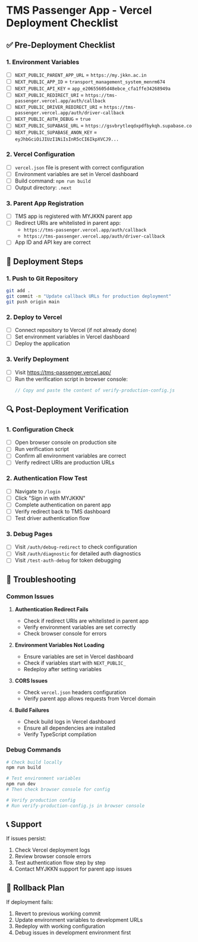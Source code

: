 # TMS Passenger App - Vercel Deployment Checklist

## ✅ Pre-Deployment Checklist

### 1. Environment Variables
- [ ] `NEXT_PUBLIC_PARENT_APP_URL` = `https://my.jkkn.ac.in`
- [ ] `NEXT_PUBLIC_APP_ID` = `transport_management_system_menrm674`
- [ ] `NEXT_PUBLIC_API_KEY` = `app_e20655605d48ebce_cfa1ffe34268949a`
- [ ] `NEXT_PUBLIC_REDIRECT_URI` = `https://tms-passenger.vercel.app/auth/callback`
- [ ] `NEXT_PUBLIC_DRIVER_REDIRECT_URI` = `https://tms-passenger.vercel.app/auth/driver-callback`
- [ ] `NEXT_PUBLIC_AUTH_DEBUG` = `true`
- [ ] `NEXT_PUBLIC_SUPABASE_URL` = `https://gsvbrytleqdxpdfbykqh.supabase.co`
- [ ] `NEXT_PUBLIC_SUPABASE_ANON_KEY` = `eyJhbGciOiJIUzI1NiIsInR5cCI6IkpXVCJ9...`

### 2. Vercel Configuration
- [ ] `vercel.json` file is present with correct configuration
- [ ] Environment variables are set in Vercel dashboard
- [ ] Build command: `npm run build`
- [ ] Output directory: `.next`

### 3. Parent App Registration
- [ ] TMS app is registered with MYJKKN parent app
- [ ] Redirect URIs are whitelisted in parent app:
  - `https://tms-passenger.vercel.app/auth/callback`
  - `https://tms-passenger.vercel.app/auth/driver-callback`
- [ ] App ID and API key are correct

## 🚀 Deployment Steps

### 1. Push to Git Repository
```bash
git add .
git commit -m "Update callback URLs for production deployment"
git push origin main
```

### 2. Deploy to Vercel
- [ ] Connect repository to Vercel (if not already done)
- [ ] Set environment variables in Vercel dashboard
- [ ] Deploy the application

### 3. Verify Deployment
- [ ] Visit https://tms-passenger.vercel.app/
- [ ] Run the verification script in browser console:
  ```javascript
  // Copy and paste the content of verify-production-config.js
  ```

## 🔍 Post-Deployment Verification

### 1. Configuration Check
- [ ] Open browser console on production site
- [ ] Run verification script
- [ ] Confirm all environment variables are correct
- [ ] Verify redirect URIs are production URLs

### 2. Authentication Flow Test
- [ ] Navigate to `/login`
- [ ] Click "Sign in with MYJKKN"
- [ ] Complete authentication on parent app
- [ ] Verify redirect back to TMS dashboard
- [ ] Test driver authentication flow

### 3. Debug Pages
- [ ] Visit `/auth/debug-redirect` to check configuration
- [ ] Visit `/auth/diagnostic` for detailed auth diagnostics
- [ ] Visit `/test-auth-debug` for token debugging

## 🐛 Troubleshooting

### Common Issues

1. **Authentication Redirect Fails**
   - Check if redirect URIs are whitelisted in parent app
   - Verify environment variables are set correctly
   - Check browser console for errors

2. **Environment Variables Not Loading**
   - Ensure variables are set in Vercel dashboard
   - Check if variables start with `NEXT_PUBLIC_`
   - Redeploy after setting variables

3. **CORS Issues**
   - Check `vercel.json` headers configuration
   - Verify parent app allows requests from Vercel domain

4. **Build Failures**
   - Check build logs in Vercel dashboard
   - Ensure all dependencies are installed
   - Verify TypeScript compilation

### Debug Commands

```bash
# Check build locally
npm run build

# Test environment variables
npm run dev
# Then check browser console for config

# Verify production config
# Run verify-production-config.js in browser console
```

## 📞 Support

If issues persist:
1. Check Vercel deployment logs
2. Review browser console errors
3. Test authentication flow step by step
4. Contact MYJKKN support for parent app issues

## 🔄 Rollback Plan

If deployment fails:
1. Revert to previous working commit
2. Update environment variables to development URLs
3. Redeploy with working configuration
4. Debug issues in development environment first
















